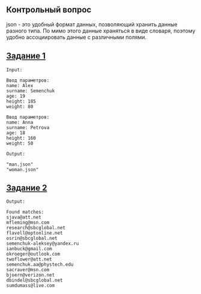 ## Контрольный вопрос

json - это удобный формат данных, позволяющий хранить данные разного типа. По мимо этого данные храняться в виде словаря, поэтому удобно ассоциировать данные с различными полями.

## [Задание 1](./main1.cpp)
```
Input:

Ввод параметров:
name: Alex
surname: Semenchuk
age: 19
height: 185
weight: 80

Ввод параметров:
name: Anna
surname: Petrova
age: 18
height: 160
weight: 50

Output:

"man.json"
"woman.json"
```

## [Задание 2](./main2.cpp)
```
Output:

Found matches:
sjava@att.net
mfleming@msn.com
research@sbcglobal.net
flavell@optonline.net
osrin@sbcglobal.net
semenchuk-aleksey@yandex.ru
ianbuck@gmail.com
okroeger@outlook.com
twoflower@att.net
semenchuk.aa@phystech.edu
sacraver@msn.com
bjoern@verizon.net
dbindel@sbcglobal.net
sumdumass@live.com

```
